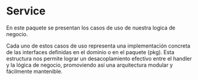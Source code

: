 # Service


En este paquete se presentan los casos de uso de nuestra logica de negocio.


Cada uno de estos casos de uso representa una implementación concreta de las interfaces definidas en el dominio o en el paquete (pkg). Esta estructura nos permite lograr un desacoplamiento efectivo entre el handler y la lógica de negocio, promoviendo así una arquitectura modular y fácilmente mantenible.

